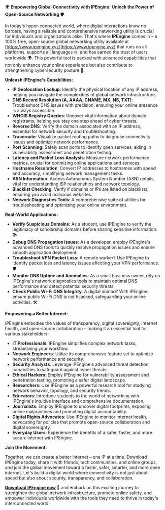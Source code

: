🌍 **Empowering Global Connectivity with IPEngine: Unlock the Power of Open-Source Networking** 🛡️

In today's hyper-connected world, where digital interactions know no borders, having a reliable and comprehensive networking utility is crucial for individuals and organizations alike. That's where **IPEngine** comes in – a 100% free, open-source global networking utility available at [https://www.ipengine.xyz](https://www.ipengine.xyz) that runs on all platforms, supports all languages 🌐, and has earned the trust of users worldwide 🌍. This powerful tool is packed with advanced capabilities that not only enhance your online experience but also contribute to strengthening cybersecurity posture 🔐.

**Unleash IPEngine's Capabilities:**

*   **IP Geolocation Lookup**: Identify the physical location of any IP address, helping you navigate the complexities of global network infrastructure.
*   **DNS Record Resolution (A, AAAA, CNAME, MX, NS, TXT)**: Troubleshoot DNS issues with precision, ensuring your online presence is always accessible.
*   **WHOIS Registry Queries**: Uncover vital information about domain registrants, helping you stay one step ahead of cyber threats.
*   **Reverse DNS**: Verify the domain associated with an IP address, essential for network security and troubleshooting.
*   **Traceroute**: Visualize packet routing paths to diagnose connectivity issues and optimize network performance.
*   **Port Scanning**: Safely scan ports to identify open services, aiding in vulnerability assessment and penetration testing.
*   **Latency and Packet Loss Analysis**: Measure network performance metrics, crucial for optimizing online applications and services.
*   **Hostname Resolution**: Convert IP addresses to hostnames with speed and accuracy, simplifying network management tasks.
*   **ASN Information**: Access Autonomous System Number (ASN) details, vital for understanding ISP relationships and network topology.
*   **Blacklist Checking**: Verify if domains or IPs are listed on blacklists, ensuring you avoid malicious websites.
*   **Network Diagnostics Tools**: A comprehensive suite of utilities for troubleshooting and optimizing your online environment.

**Real-World Applications:**

*   **Verify Suspicious Domains**: As a student, use IPEngine to verify the legitimacy of scholarship domains before sharing sensitive information. 📚
*   **Debug DNS Propagation Issues**: As a developer, employ IPEngine's advanced DNS tools to quickly resolve propagation issues and ensure smooth application deployment.
*   **Troubleshoot VPN Packet Loss**: A remote worker? Use IPEngine to identify packet loss and latency issues affecting your VPN performance. 🛡️
*   **Monitor DNS Uptime and Anomalies**: As a small business owner, rely on IPEngine's network diagnostics tools to maintain optimal DNS performance and detect potential security threats.
*   **Check Public Wi-Fi DNS Integrity**: A digital nomad? With IPEngine, ensure public Wi-Fi DNS is not hijacked, safeguarding your online activities. 🛠️

**Empowering a Better Internet:**

IPEngine embodies the values of transparency, digital sovereignty, internet health, and open-source collaboration – making it an essential tool for various stakeholders:

*   **IT Professionals**: IPEngine simplifies complex network tasks, streamlining your workflow.
*   **Network Engineers**: Utilize its comprehensive feature set to optimize network performance and security.
*   **Security Analysts**: Leverage IPEngine's advanced threat detection capabilities to safeguard against cyber threats.
*   **Ethical Hackers**: Employ IPEngine for vulnerability assessment and penetration testing, promoting a safer digital landscape.
*   **Researchers**: Use IPEngine as a powerful research tool for studying network behavior, topology, and security trends.
*   **Educators**: Introduce students to the world of networking with IPEngine's intuitive interface and comprehensive documentation.
*   **Journalists**: Employ IPEngine to uncover digital footprints, exposing online malpractices and promoting digital accountability.
*   **Digital Rights Advocates**: Use IPEngine to monitor internet health, advocating for policies that promote open-source collaboration and digital sovereignty.
*   **Everyday Users**: Experience the benefits of a safer, faster, and more secure internet with IPEngine.

**Join the Movement:**

Together, we can create a better internet – one IP at a time. Download IPEngine today, share it with friends, tech communities, and online groups, and join the global movement toward a faster, safer, smarter, and more open internet. Let's build a digital world where connectivity is not just about speed but also about security, transparency, and collaboration.

[**Download IPEngine now**](https://www.ipengine.xyz) 🚀 and embark on this exciting journey to strengthen the global network infrastructure, promote online safety, and empower individuals worldwide with the tools they need to thrive in today's interconnected world.